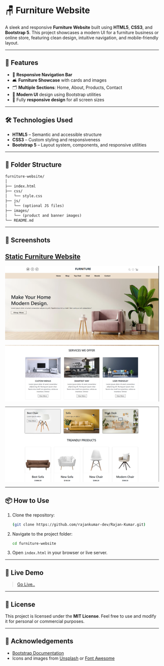 <!-- 
# WEEK-2 

Welcome to my Week 2 Assignments repository! Here, you'll find solutions to CSS challenges.
## 🧰 Tech Stack


- [HTML5](https://developer.mozilla.org/en-US/docs/Web/HTML)

- [CSS](https://developer.mozilla.org/en-US/docs/Web/CSS)

- [Bootstrap-5](https://getbootstrap.com/docs/5.3/getting-started/introduction/)



## ✨ Features
- 🧭 Responsive Web Design — All section are fully Responsive
- 🎨 Smooth Hover Effects — On menu and Button and icons
- 🔒 Unsplash — Use copywrite free Picture on Unsplash
- 📱 Mobile Friendly — Viewport and layout adaptable
- 🎥 Custom Background — Stylish fullscreen background image


## [Static Furniture Website](https://github.com/rajankumar-dev/Sigma8.0-WebDev/tree/main/assignment/week-2/challenge-1)

![Hero Section](https://github.com/rajankumar-dev/Sigma8.0-WebDev/blob/main/assignment/week-2/challenge-1/screenshots/Screenshot%202025-07-03%20114250.png?raw=true)

![Item Section](https://github.com/rajankumar-dev/Sigma8.0-WebDev/blob/main/assignment/week-2/challenge-1/screenshots/Screenshot%202025-07-03%20114314.png?raw=true)

![Product Section](https://github.com/rajankumar-dev/Sigma8.0-WebDev/blob/main/assignment/week-2/challenge-1/screenshots/Screenshot%202025-07-03%20114345.png?raw=true) -->


# 🪑 Furniture Website

A sleek and responsive **Furniture Website** built using **HTML5**, **CSS3**, and **Bootstrap 5**. This project showcases a modern UI for a furniture business or online store, featuring clean design, intuitive navigation, and mobile-friendly layout.

---

## 🚀 Features

* 🧭 **Responsive Navigation Bar**
* 🛋️ **Furniture Showcase** with cards and images
* 🗂️ **Multiple Sections**: Home, About, Products, Contact
* 🌙 **Modern UI** design using Bootstrap utilities
* 📱 Fully **responsive design** for all screen sizes

---

## 🛠️ Technologies Used

* **HTML5** – Semantic and accessible structure
* **CSS3** – Custom styling and responsiveness
* **Bootstrap 5** – Layout system, components, and responsive utilities

---

## 📁 Folder Structure

```
furniture-website/
│
├── index.html
├── css/
│   └── style.css
├── js/
│   └── (optional JS files)
├── images/
│   └── (product and banner images)
└── README.md
```

---

## 📸 Screenshots

## [Static Furniture Website](https://github.com/rajankumar-dev/Sigma8.0-WebDev/tree/main/assignment/week-2/challenge-1)

![Hero Section](https://github.com/rajankumar-dev/Sigma8.0-WebDev/blob/main/assignment/week-2/challenge-1/screenshots/Screenshot%202025-07-03%20114250.png?raw=true)

![Item Section](https://github.com/rajankumar-dev/Sigma8.0-WebDev/blob/main/assignment/week-2/challenge-1/screenshots/Screenshot%202025-07-03%20114314.png?raw=true)

![Product Section](https://github.com/rajankumar-dev/Sigma8.0-WebDev/blob/main/assignment/week-2/challenge-1/screenshots/Screenshot%202025-07-03%20114345.png?raw=true)


---

## 📦 How to Use

1. Clone the repository:

   ```bash
   (git clone https://github.com/rajankumar-dev/Rajan-Kumar.git)
   ```
2. Navigate to the project folder:

   ```bash
   cd furniture-website
   ```
3. Open `index.html` in your browser or live server.

---

## 🔗 Live Demo

> [Go Live..](https://furnitureldpage.netlify.app/)

---

## 📄 License

This project is licensed under the **MIT License**.
Feel free to use and modify it for personal or commercial purposes.

---

## 🙌 Acknowledgements

* [Bootstrap Documentation](https://getbootstrap.com/)
* Icons and images from [Unsplash](https://unsplash.com/) or [Font Awesome](https://fontawesome.com/)

